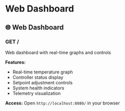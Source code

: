 # Web Dashboard

## 🌐 Web Dashboard

### **GET /**
Web dashboard with real-time graphs and controls

**Features:**
- Real-time temperature graph
- Controller status display
- Setpoint adjustment controls
- System health indicators
- Telemetry visualization

**Access:** Open `http://localhost:8080/` in your browser
